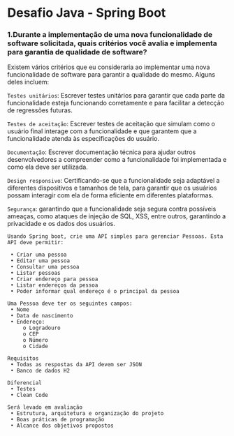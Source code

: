 
<h1>Desafio Java - Spring Boot</h2>

<h3>1.Durante a implementação de uma nova funcionalidade de software solicitada, quais 
critérios você avalia e implementa para garantia de qualidade de software? </h3>

Existem vários critérios que eu consideraria ao implementar uma nova funcionalidade de software para garantir a qualidade do mesmo. Alguns deles incluem:

`Testes unitários`: Escrever testes unitários para garantir que cada parte da funcionalidade esteja funcionando corretamente e para facilitar a detecção de regressões futuras.

`Testes de aceitação`: Escrever testes de aceitação que simulam como o usuário final interage com a funcionalidade e que garantem que a funcionalidade atenda às especificações do usuário.

`Documentação`: Escrever documentação técnica para ajudar outros desenvolvedores a compreender como a funcionalidade foi implementada e como ela deve ser utilizada.

`Design responsivo`: Certificando-se que a funcionalidade seja adaptável a diferentes dispositivos e tamanhos de tela, para garantir que os usuários possam interagir com ela de forma eficiente em diferentes plataformas.

`Segurança`: garantindo que a funcionalidade seja segura contra possíveis ameaças, como ataques de injeção de SQL, XSS, entre outros, garantindo a privacidade e os dados dos usuários.

 ```
 Usando Spring boot, crie uma API simples para gerenciar Pessoas. Esta API deve permitir: 
 
  • Criar uma pessoa 
  • Editar uma pessoa 
  • Consultar uma pessoa 
  • Listar pessoas 
  • Criar endereço para pessoa 
  • Listar endereços da pessoa 
  • Poder informar qual endereço é o principal da pessoa 

Uma Pessoa deve ter os seguintes campos: 
  • Nome 
  • Data de nascimento 
  • Endereço: 
      o Logradouro 
      o CEP 
      o Número 
      o Cidade 
      
Requisitos 
  • Todas as respostas da API devem ser JSON  
  • Banco de dados H2 
  
Diferencial
  • Testes 
  • Clean Code 
  
Será levado em avaliação 
  • Estrutura, arquitetura e organização do projeto 
  • Boas práticas de programação 
  • Alcance dos objetivos propostos 
```
